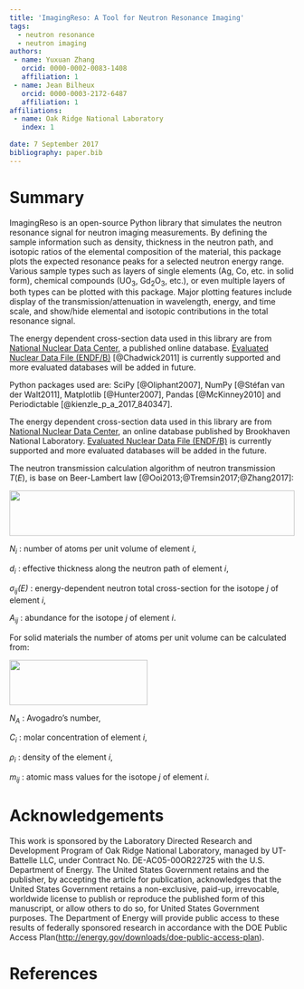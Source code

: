 ```yaml
---
title: 'ImagingReso: A Tool for Neutron Resonance Imaging'
tags:
  - neutron resonance
  - neutron imaging
authors:
 - name: Yuxuan Zhang
   orcid: 0000-0002-0083-1408
   affiliation: 1
 - name: Jean Bilheux
   orcid: 0000-0003-2172-6487
   affiliation: 1
affiliations:
 - name: Oak Ridge National Laboratory
   index: 1
   
date: 7 September 2017
bibliography: paper.bib
---
```


# Summary

ImagingReso is an open-source Python library that simulates the neutron
resonance signal for neutron imaging measurements. By defining the sample
information such as density, thickness in the neutron path, and isotopic
ratios of the elemental composition of the material, this package plots
the expected resonance peaks for a selected neutron energy range.
Various sample types such as layers of single elements (Ag, Co, etc. in solid form),
chemical compounds (UO<sub>3</sub>, Gd<sub>2</sub>O<sub>3</sub>, etc.),
or even multiple layers of both types can be plotted with this package.
Major plotting features include display of the transmission/attenuation in
wavelength, energy, and time scale, and show/hide elemental and
isotopic contributions in the total resonance signal.

The energy dependent cross-section data used in this library are from
[National Nuclear Data Center](http://www.nndc.bnl.gov/), a published
online database. [Evaluated Nuclear Data File 
(ENDF/B)](http://www.nndc.bnl.gov/exfor/endf00.jsp) [@Chadwick2011] is currently
supported and more evaluated databases will be added in future.

Python packages used are: SciPy [@Oliphant2007], NumPy [@Stéfan van der Walt2011], 
Matplotlib [@Hunter2007], Pandas [@McKinney2010] and Periodictable [@kienzle_p_a_2017_840347].

The energy dependent cross-section data used in this library are from 
[National Nuclear Data Center](http://www.nndc.bnl.gov/), an online database 
published by Brookhaven National Laboratory. 
[Evaluated Nuclear Data File (ENDF/B)](http://www.nndc.bnl.gov/exfor/endf00.jsp) 
is currently supported and more evaluated databases will be added in the future.

The neutron transmission calculation algorithm of neutron transmission *T*(*E*), 
is base on Beer-Lambert law [@Ooi2013;@Tremsin2017;@Zhang2017]:

<img src="documentation/source/_static/Beer_lambert_law_1.png" width=504 height=80 />

*N<sub>i</sub>* : number of atoms per unit volume of element *i*, 

*d<sub>i</sub>* : effective thickness along the neutron path of element *i*,

*σ<sub>ij</sub>(E)* : energy-dependent neutron total cross-section for the isotope *j* of element *i*, 

*A<sub>ij</sub>* : abundance for the isotope *j* of element *i*. 

For solid materials the number of atoms per unit volume can be calculated from:

<img src="documentation/source/_static/Beer_lambert_law_2.png" width=244 height=80 />

*N<sub>A</sub>* : Avogadro’s number,

*C<sub>i</sub>* : molar concentration of element *i*,

*ρ<sub>i</sub>* : density of the element *i*,

*m<sub>ij</sub>* : atomic mass values for the isotope *j* of element *i*.

# Acknowledgements
This work is sponsored by the Laboratory Directed Research and
Development Program of Oak Ridge National Laboratory, managed by
UT-Battelle LLC, under Contract No. DE-AC05-00OR22725 with the U.S. 
Department of Energy. The United States Government retains and the 
publisher, by accepting the article for publication, acknowledges 
that the United States Government retains a non-exclusive, paid-up, 
irrevocable, worldwide license to publish or reproduce the published 
form of this manuscript, or allow others to do so, for United States 
Government purposes. The Department of Energy will provide public 
access to these results of federally sponsored research in accordance 
with the DOE Public Access Plan(http://energy.gov/downloads/doe-public-access-plan).

# References


